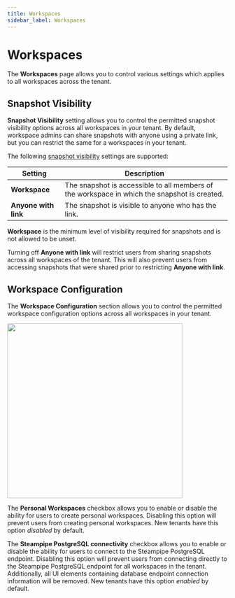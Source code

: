 ```yaml
---
title: Workspaces
sidebar_label: Workspaces
---
```


# Workspaces

The **Workspaces** page allows you to control various settings which applies to all workspaces across the tenant.


## Snapshot Visibility

**Snapshot Visibility** setting allows you to control the permitted snapshot visibility options across all workspaces in your tenant. By default, workspace admins can share snapshots with anyone using a private link, but you can restrict the same for a workspaces in your tenant.

The following [snapshot visibility](/pipes/docs/using/steampipe/snapshots#sharing-snapshots) settings are supported:

| Setting      | Description                                                                                                                       |
| ------------ | --------------------------------------------------------------------------------------------------------------------------------- |
| **Workspace** | The snapshot is accessible to all members of the workspace in which the snapshot is created.                                     |
| **Anyone with link** | The snapshot is visible to anyone who has the link.                                                                       |

**Workspace** is the minimum level of visibility required for snapshots and is not allowed to be unset.

Turning off **Anyone with link** will restrict users from sharing snapshots across all workspaces of the tenant. This will also prevent users from accessing snapshots that were shared prior to restricting **Anyone with link**.

## Workspace Configuration

The **Workspace Configuration** section allows you to control the permitted workspace configuration options across all workspaces in your tenant. 

<img src="/images/docs/pipes/cloud-tenant-workspace-configuration.png" width="400pt"/>
<br />

The **Personal Workspaces** checkbox allows you to enable or disable the ability for users to create personal workspaces. Disabling this option will prevent users from creating personal workspaces. New tenants have this option _disabled_ by default.

The **Steampipe PostgreSQL connectivity** checkbox allows you to enable or disable the ability for users to connect to the Steampipe PostgreSQL endpoint. Disabling this option will prevent users from connecting directly to the Steampipe PostgreSQL endpoint for all workspaces in the tenant. Additionally, all UI elements containing database endpoint connection information will be removed. New tenants have this option _enabled_ by default.
